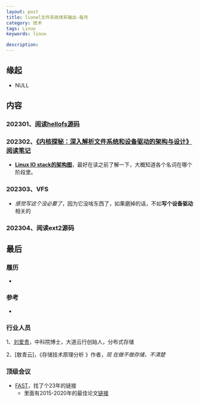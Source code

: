 ```yaml
---
layout: post  
title: lionel文件系统体系输出-每月  
category: 技术  
tags: Linux      
keywords: linux     

description:    
---  
```


##  缘起
+ NULL

##  内容

### 202301、[阅读hellofs源码](https://gitee.com/fewolflion/BookNote/blob/master/01lioneloutput/20FileSystem/01MonthOutput/202301%E9%98%85%E8%AF%BBhellofs%E6%BA%90%E7%A0%81.md)

### 202302、[《内核探秘：深入解析文件系统和设备驱动的架构与设计》阅读笔记](https://gitee.com/fewolflion/BookNote/blob/master/01lioneloutput/20FileSystem/01MonthOutput/202302%E6%96%87%E4%BB%B6%E7%B3%BB%E7%BB%9F%E5%92%8C%E8%AE%BE%E5%A4%87%E9%A9%B1%E5%8A%A8%E9%98%85%E8%AF%BB%E7%AC%94%E8%AE%B0.md)

+ **[Linux IO stack的架构图](http://www.ilinuxkernel.com/files/Linux.IO.stack_v1.0.pdf )**，最好在读之前了解一下，大概知道各个名词在哪个阶段里。

### 202303、VFS

+ *感觉写这个没必要了*，因为它没啥东西了，如果磨掉的话，不如**写个设备驱动**相关的

### 202304、阅读ext2源码

## 最后

### 履历

+ 

### 参考

+ 

### 行业人员

1、[刘爱贵](https://blog.csdn.net/liuaigui)，中科院博士，大道云行创始人，分布式存储

2、[敖青云]，《存储技术原理分析 》作者，*现 在做不做存储，不清楚*

### 顶级会议

+ [FAST](https://www.usenix.org/conference/fast23)，找了个23年的链接
  + 里面有2015-2020年的最佳论文[链接](https://www.myhuiban.com/conference/323?lang=zh_cn)

